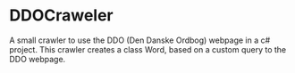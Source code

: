 # DDOCraweler

A small crawler to use the DDO (Den Danske Ordbog) webpage in a c# project.
This crawler creates a class Word, based on a custom query to the DDO webpage.
